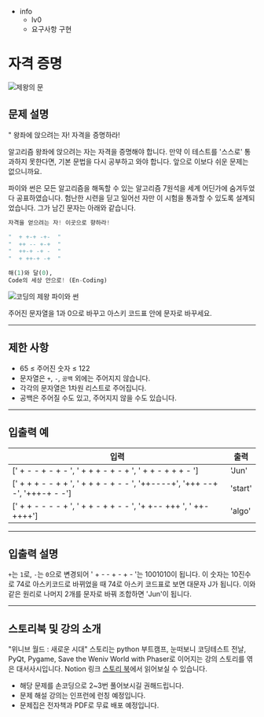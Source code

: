 - info
    - lv0
    - 요구사항 구현

# 자격 증명
![제왕의 문](./1_1.webp)

## 문제 설명
" 왕좌에 앉으려는 자! 자격을 증명하라!

알고리즘 왕좌에 앉으려는 자는 자격을 증명해야 합니다. 만약 이 테스트를 '스스로' 통과하지 못한다면, 기본 문법을 다시 공부하고 와야 합니다. 앞으로 이보다 쉬운 문제는 없으니까요.

파이와 썬은 모든 알고리즘을 해독할 수 있는 알고리즘 7원석을 세계 어딘가에 숨겨두었다 공표하였습니다. 험난한 시련을 딛고 일어선 자만 이 시험을 통과할 수 있도록 설계되었습니다. 그가 남긴 문자는 아래와 같습니다.

```py
자격을 얻으려는 자! 이곳으로 향하라!

"  + +-+ -+-  "
"  ++ -- +-+  "
"  ++-+ -+ -  "
"  + ++-+ -+  "

해(1)와 달(0),
Code의 세상 안으로! (En-Coding)
```

![코딩의 제왕 파이와 썬](./1_2.webp)

주어진 문자열을 1과 0으로 바꾸고 아스키 코드표 안에 문자로 바꾸세요.

---

## 제한 사항

- 65 ≤ 주어진 숫자 ≤ 122
- 문자열은 `+`, `-`, `공백` 외에는 주어지지 않습니다.
- 각각의 문자열은 1차원 리스트로 주어집니다.
- 공백은 주어질 수도 있고, 주어지지 않을 수도 있습니다.

---

## 입출력 예

|   입력    | 출력 |
| --------- | ------ |
| ['  + - - + - + -  ', '  + + + - + - +  ', '  + + - + + + -  '] | 'Jun'    |
| ['  + + + - - + +  ', '  + + + - + - -  ', '++----+', '+++ --+ -', '+++-+ - -'] | 'start'    |
| ['  + + - - - - +  ', '  + + - + + - -  ', '+ +-- +++  ', '  ++- ++++'] | 'algo'    |

---

## 입출력 설명
  `+`는 `1`로, `-`는 `0`으로 변경되어 ' + - - + - + - '는 1001010이 됩니다. 이 숫자는 10진수로 74로 아스키코드로 바뀌었을 때 74로 아스키 코드표로 보면 대문자 J가 됩니다. 이와 같은 원리로 나머지 2개를 문자로 바꿔 조합하면 'Jun'이 됩니다.

---

## 스토리북 및 강의 소개

"위니브 월드 : 새로운 시대" 스토리는 python 부트캠프, 눈떠보니 코딩테스트 전날, PyQt, Pygame, Save the Weniv World with Phaser로 이어지는 강의 스토리를 엮은 대서사시입니다. Notion 링크 [스토리 북](https://paullabworkspace.notion.site/08e6e80957d94459adeff743cbde9659)에서 읽어보실 수 있습니다. 

- 해당 문제를 손코딩으로 2~3번 풀어보시길 권해드립니다.
- 문제 해설 강의는 인프런에 런칭 예정입니다.
- 문제집은 전자책과 PDF로 무료 배포 예정입니다.